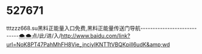 # 527671
tttzzz668.su黑料正能量入口免费,黑料正能量传送门导航----------------------------🌨🌨点/此/进/入/http://www.baidu.com/link?url=NoK8PT47PahMhFH8Vie_jnciyIKNTTtVBQKpill6udK&amp;wd
